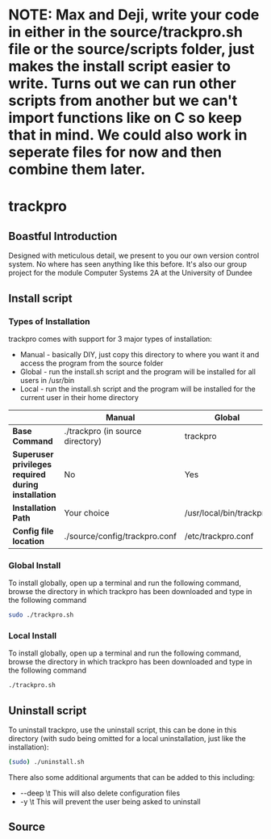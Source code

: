 # NOTE: Max and Deji, write your code in either in the source/trackpro.sh file or the source/scripts folder, just makes the install script easier to write. Turns out we can run other scripts from another but we can't import functions like on C so keep that in mind. We could also work in seperate files for now and then combine them later.

# trackpro
## Boastful Introduction
Designed with meticulous detail, we present to you our own version control system. No where has seen anything like this before. It's also our group project for the module Computer Systems 2A at the University of Dundee

## Install script
### Types of Installation
trackpro comes with support for 3 major types of installation: 
* Manual - basically DIY, just copy this directory to where you want it and access the program from the source folder
* Global - run the install.sh script and the program will be installed for all users in /usr/bin
* Local - run the install.sh script and the program will be installed for the current user in their home directory

|  | Manual | Global | Local |
| --- | --- |---| ---|
| **Base Command** | ./trackpro (in source directory) | trackpro | trackpro |
| **Superuser privileges required during installation** | No | Yes | No |
| **Installation Path** | Your choice | /usr/local/bin/trackpro | $HOME/bin/trackpro
| **Config file location** | ./source/config/trackpro.conf | /etc/trackpro.conf | $HOME/.trackpro/trackpro.conf |

### Global Install
To install globally, open up a terminal and run the following command, browse the directory in which trackpro has been downloaded and type in the following command
```bash 
sudo ./trackpro.sh
```

### Local Install
To install globally, open up a terminal and run the following command, browse the directory in which trackpro has been downloaded and type in the following command
```bash
./trackpro.sh
```

## Uninstall script
To uninstall trackpro, use the uninstall script, this can be done in this directory (with sudo being omitted for a local uninstallation, just like the installation):
```bash
(sudo) ./uninstall.sh
```
There also some additional arguments that can be added to this including:
* --deep \t This will also delete configuration files
* -y \t This will prevent the user being asked to uninstall


## Source